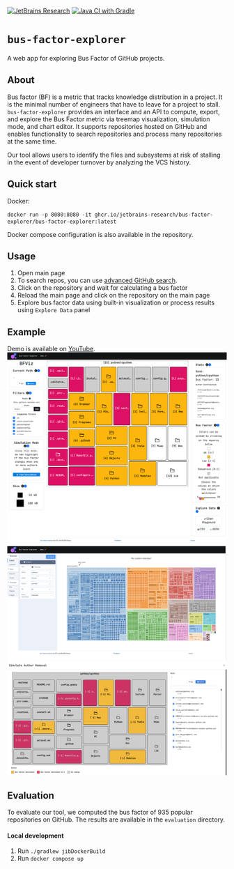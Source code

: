 [![JetBrains Research](https://jb.gg/badges/research.svg)](https://confluence.jetbrains.com/display/ALL/JetBrains+on+GitHub)
[![Java CI with Gradle](https://github.com/JetBrains-Research/bus-factor-explorer/actions/workflows/ci.yml/badge.svg?branch=main)](https://github.com/JetBrains-Research/bus-factor-explorer/actions/workflows/ci.yml)
# `bus-factor-explorer`
A web app for exploring Bus Factor of GitHub projects.

## About
Bus factor (BF) is a metric that tracks knowledge distribution in a project.
It is the minimal number of engineers that have to leave for a project to stall.
`bus-factor-explorer` provides an interface and an API to compute, export, 
and explore the Bus Factor metric via treemap visualization, simulation mode, and chart editor.
It supports repositories hosted on GitHub and enables functionality to search repositories and process many repositories 
at the same time.

Our tool allows users to identify the files and subsystems at risk of stalling in the event of developer turnover 
by analyzing the VCS history.

## Quick start
Docker:
```shell
docker run -p 8080:8080 -it ghcr.io/jetbrains-research/bus-factor-explorer/bus-factor-explorer:latest
```
Docker compose configuration is also available in the repository.

## Usage
1. Open main page
2. To search repos, you can use [advanced GitHub search](https://docs.github.com/en/search-github/searching-on-github/searching-for-repositories). 
3. Click on the repository and wait for calculating a bus factor
4. Reload the main page and click on the repository on the main page
5. Explore bus factor data using built-in visualization or process results using `Explore Data` panel

## Example
Demo is available on [YouTube](https://youtu.be/uIoV79N14z8).
![Treemap](./docs/treemap.png)
![Visualization built with chart editor](./docs/plotly.png)
![Simulation mode](./docs/simulation_mode.png)

## Evaluation
To evaluate our tool, we computed the bus factor of 935 popular repositories on GitHub.
The results are available in the `evaluation` directory.

#### Local development
1. Run `./gradlew jibDockerBuild`
2. Run `docker compose up`
